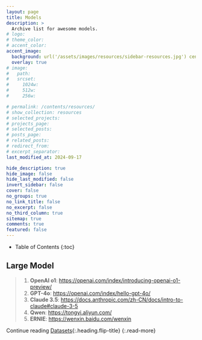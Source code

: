 ```yaml
---
layout: page
title: Models
description: >
  Archive list for awesome models.
# logo:
# theme_color:
# accent_color:
accent_image:
  background: url('/assets/images/resources/sidebar-resources.jpg') center/cover
  overlay: true
# image:
#   path:
#   srcset:
#     1024w:
#     512w:
#     256w:

# permalink: /contents/resources/
# show_collection: resources
# selected_projects:
# projects_page:
# selected_posts:
# posts_page:
# related_posts:
# redirect_from:
# excerpt_separator:
last_modified_at: 2024-09-17

hide_description: true
hide_image: false
hide_last_modified: false
invert_sidebar: false
cover: false
no_groups: true
no_link_title: false
no_excerpt: false
no_third_column: true
sitemap: true
comments: true
featured: false
---
```


- Table of Contents
{:toc}

## Large Model

> 1. **OpenAI o1**: <https://openai.com/index/introducing-openai-o1-preview/>
> 2. **GPT-4o**: <https://openai.com/index/hello-gpt-4o/>
> 3. **Claude 3.5**: <https://docs.anthropic.com/zh-CN/docs/intro-to-claude#claude-3-5>
> 4. **Qwen**: <https://tongyi.aliyun.com/>
> 5. **ERNIE**: <https://wenxin.baidu.com/wenxin>

Continue reading [Datasets](Datasets.md){:.heading.flip-title}
{:.read-more}
